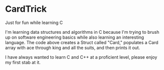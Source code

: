 # CardTrick
Just for fun while learning C

I'm learning data structures and algorithms in C because I'm trying to brush up on software engineering basics while also learning an interesting language.
The code above creates a Struct called "Card," populates a Card array with ace through king and all the suits, and then prints it out.

I have always wanted to learn C and C++ at a proficient level, please enjoy my first stab at it.
